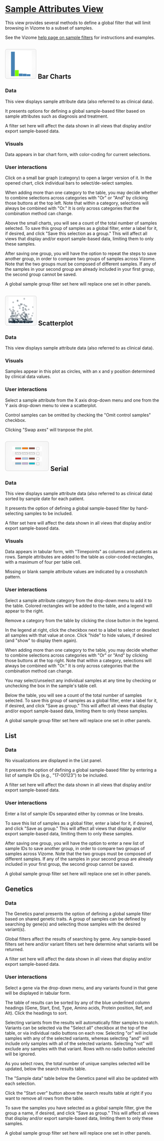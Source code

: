 # [Sample Attributes View](http://www.vizome.org/aml/)

This view provides several methods to define a global filter that will limit browsing in Vizome to a subset of samples.

See the Vizome [help page on sample filters](http://www.vizome.org/aml/about_sample_filters/) for instructions and examples.

## ![samples_bar](img/samples_bar.png) Bar Charts

### Data
This view displays sample attribute data (also referred to as clinical data).

It presents options for defining a global sample-based filter based on sample attributes such as diagnosis and treatment.

A filter set here will affect the data shown in all views that display and/or export sample-based data.

### Visuals
Data appears in bar chart form, with color-coding for current selections.

### User interactions
Click on a small bar graph (category) to open a larger version of it. In the opened chart, click individual bars to select/de-select samples.

When adding more than one category to the table, you may decide whether to combine selections across categories with "Or" or "And" by clicking those buttons at the top left. Note that within a category, selections will always be combined with "Or." It is only across categories that the combination method can change.

Above the small charts, you will see a count of the total number of samples selected. To save this group of samples as a global filter, enter a label for it, if desired, and click "Save this selection as a group." This will affect all views that display and/or export sample-based data, limiting them to only these samples.

After saving one group, you will have the option to repeat the steps to save another group, in order to compare two groups of samples across Vizome. Note that the two groups must be composed of different samples. If any of the samples in your second group are already included in your first group, the second group cannot be saved.

A global sample group filter set here will replace one set in other panels.

## ![samples_scatter](img/samples_scatter.png) Scatterplot

### Data
This view displays sample attribute data (also referred to as clinical data).

### Visuals
Samples appear in this plot as circles, with an x and y position determined by clinical data values.

### User interactions
Select a sample attribute from the X axis drop-down menu and one from the Y axis drop-down menu to view a scatterplot.

Control samples can be omitted by checking the "Omit control samples" checkbox.

Clicking "Swap axes" will tranpose the plot.

## ![samples_serial](img/samples_serial.png) Serial

### Data
This view displays sample attribute data (also referred to as clinical data) sorted by sample date for each patient.

It presents the option of defining a global sample-based filter by hand-selecting samples to be included.

A filter set here will affect the data shown in all views that display and/or export sample-based data.

### Visuals
Data appears in tabular form, with "Timepoints" as columns and patients as rows. Sample attributes are added to the table as color-coded rectangles, with a maximum of four per table cell.

Missing or blank sample attribute values are indicated by a crosshatch pattern.

### User interactions
Select a sample attribute category from the drop-down menu to add it to the table. Colored rectangles will be added to the table, and a legend will appear to the right.

Remove a category from the table by clicking the close button in the legend.

In the legend at right, click the checkbox next to a label to select or deselect all samples with that value at once. Click "hide" to hide values, if desired (and "show" to display them again).

When adding more than one category to the table, you may decide whether to combine selections across categories with "Or" or "And" by clicking those buttons at the top right. Note that within a category, selections will always be combined with "Or." It is only across categories that the combination method can change.

You may select/unselect any individual samples at any time by checking or unchecking the box in the sample's table cell.

Below the table, you will see a count of the total number of samples selected. To save this group of samples as a global filter, enter a label for it, if desired, and click "Save as group." This will affect all views that display and/or export sample-based data, limiting them to only these samples.

A global sample group filter set here will replace one set in other panels.

## List

### Data
No visualizations are displayed in the List panel.

It presents the option of defining a global sample-based filter by entering a list of sample IDs (e.g., "17-00123") to be included.

A filter set here will affect the data shown in all views that display and/or export sample-based data.

### User interactions
Enter a list of sample IDs separated either by commas or line breaks.

To save this list of samples as a global filter, enter a label for it, if desired, and click "Save as group." This will affect all views that display and/or export sample-based data, limiting them to only these samples.

After saving one group, you will have the option to enter a new list of sample IDs to save another group, in order to compare two groups of samples across Vizome. Note that the two groups must be composed of different samples. If any of the samples in your second group are already included in your first group, the second group cannot be saved.

A global sample group filter set here will replace one set in other panels.

## Genetics

### Data
The Genetics panel presents the option of defining a global sample filter based on shared genetic traits. A group of samples can be defined by searching by gene(s) and selecting those samples with the desired variant(s).

Global filters affect the results of searching by gene. Any sample-based filters set here and/or variant filters set here determine what variants will be returned.

A filter set here will affect the data shown in all views that display and/or export sample-based data.

### User interactions
Select a gene via the drop-down menu, and any variants found in that gene will be displayed in tabular form.

The table of results can be sorted by any of the blue underlined column headings (Gene, Start, End, Type, Amino acids, Protein position, Ref, and Alt). Click the headings to sort.

Selecting variants from the results will automatically filter samples to match. Variants can be selected via the "Select all" checkbox at the top of the table, or via individual radio buttons on each row. Selecting "or" will include samples with any of the selected variants, whereas selecting "and" will include only samples with all of the selected variants. Selecting "not" will exclude any samples with that variant. Rows with no radio button selected will be ignored.

As you select rows, the total number of unique samples selected will be updated, below the search results table.

The "Sample data" table below the Genetics panel will also be updated with each selection.

Click the "Start over" button above the search results table at right if you want to remove all rows from the table.

To save the samples you have selected as a global sample filter, give the group a name, if desired, and click "Save as group." This will affect all views that display and/or export sample-based data, limiting them to only these samples.

A global sample group filter set here will replace one set in other panels.
